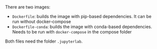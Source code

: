 There are two images:

- `Dockerfile`: builds the image with pip-based dependencies. It can be run without docker-compose
- `Dockerfile-conda`: builds the image with conda-based dependencies. Needs to be run with `docker-compose` in the compose folder

Both files need the folder `.jupyterlab`.
